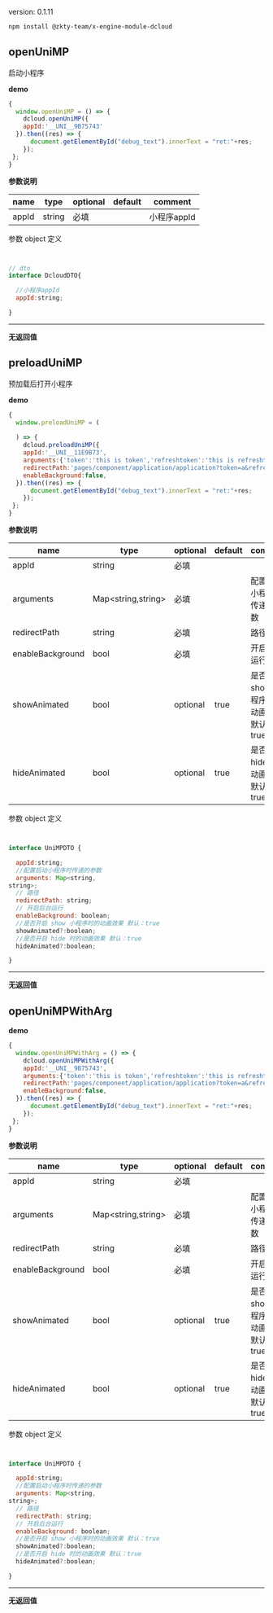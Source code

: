 
version: 0.1.11
``` bash
npm install @zkty-team/x-engine-module-dcloud
```



## openUniMP

 启动小程序

**demo**
``` js
{
  window.openUniMP = () => {
    dcloud.openUniMP({
    appId:'__UNI__9B75743'
  }).then((res) => {
      document.getElementById("debug_text").innerText = "ret:"+res;
    });
 };
}
``` 

	
**参数说明**

| name                        | type      | optional | default   | comment  |
| --------------------------- | --------- | -------- | --------- |--------- |
| appId | string | 必填 |  | 小程序appId |


参数 object  定义
``` js


// dto
interface DcloudDTO{

  //小程序appId
  appId:string;

}
``` 


---------------------
**无返回值**




## preloadUniMP

 预加载后打开小程序

**demo**
``` js
{
  window.preloadUniMP = (
    
  ) => {
    dcloud.preloadUniMP({
    appId:'__UNI__11E9B73',
    arguments:{'token':'this is token','refreshtoken':'this is refreshtoken'},
    redirectPath:'pages/component/application/application?token=a&refreshtoken=b',
    enableBackground:false,
  }).then((res) => {
      document.getElementById("debug_text").innerText = "ret:"+res;
    });
 };
}
``` 

	
**参数说明**

| name                        | type      | optional | default   | comment  |
| --------------------------- | --------- | -------- | --------- |--------- |
| appId | string | 必填 |  |  |
| arguments | Map\<string,string\> | 必填 |  | 配置启动小程序时传递的参数 |
| redirectPath | string | 必填 |  |  路径 |
| enableBackground | bool | 必填 |  |  开启后台运行 |
| showAnimated | bool | optional | true | 是否开启 show 小程序时的动画效果 默认：true |
| hideAnimated | bool | optional | true | 是否开启 hide 时的动画效果 默认：true |


参数 object  定义
``` js


interface UniMPDTO {

  appId:string;
  //配置启动小程序时传递的参数
  arguments: Map<string,
string>;
  // 路径
  redirectPath: string;
  // 开启后台运行
  enableBackground: boolean;
  //是否开启 show 小程序时的动画效果 默认：true
  showAnimated?:boolean;
  //是否开启 hide 时的动画效果 默认：true
  hideAnimated?:boolean;

}
``` 


---------------------
**无返回值**




## openUniMPWithArg



**demo**
``` js
{
  window.openUniMPWithArg = () => {
    dcloud.openUniMPWithArg({
    appId:'__UNI__9B75743',
    arguments:{'token':'this is token','refreshtoken':'this is refreshtoken'},
    redirectPath:'pages/component/application/application?token=a&refreshtoken=b',
    enableBackground:false,
  }).then((res) => {
      document.getElementById("debug_text").innerText = "ret:"+res;
    });
 };
}
``` 

	
**参数说明**

| name                        | type      | optional | default   | comment  |
| --------------------------- | --------- | -------- | --------- |--------- |
| appId | string | 必填 |  |  |
| arguments | Map\<string,string\> | 必填 |  | 配置启动小程序时传递的参数 |
| redirectPath | string | 必填 |  |  路径 |
| enableBackground | bool | 必填 |  |  开启后台运行 |
| showAnimated | bool | optional | true | 是否开启 show 小程序时的动画效果 默认：true |
| hideAnimated | bool | optional | true | 是否开启 hide 时的动画效果 默认：true |


参数 object  定义
``` js


interface UniMPDTO {

  appId:string;
  //配置启动小程序时传递的参数
  arguments: Map<string,
string>;
  // 路径
  redirectPath: string;
  // 开启后台运行
  enableBackground: boolean;
  //是否开启 show 小程序时的动画效果 默认：true
  showAnimated?:boolean;
  //是否开启 hide 时的动画效果 默认：true
  hideAnimated?:boolean;

}
``` 


---------------------
**无返回值**



    